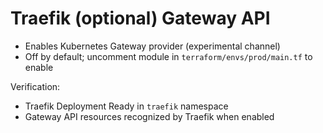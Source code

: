 # Traefik (optional) Gateway API

- Enables Kubernetes Gateway provider (experimental channel)
- Off by default; uncomment module in `terraform/envs/prod/main.tf` to enable

Verification:

- Traefik Deployment Ready in `traefik` namespace
- Gateway API resources recognized by Traefik when enabled
